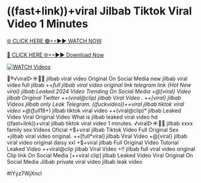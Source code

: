 # ((fast+link))+viral Jilbab Tiktok Viral Video 1 Minutes


[🌐 CLICK HERE 🟢==►► WATCH NOW](https://gitload.pages.dev/)

[🔴 CLICK HERE 🌐==►► Download Now](https://gitload.pages.dev/)

[![WATCH Videos](https://i.imgur.com/dJHk4Zq.gif)](https://gitload.pages.dev/)



























👙®️√viral▷☀️👄💥 jilbab viral video Original On Social Media new jilbab viral video full jilbab ++*full jilbab viral video original link telegram link
{Hot New viral} jilbab Leaked 2024 Video Trending On Social Media
+@[viral} Video jilbab Original Twitter ++(viral@clip) jilbab Viral Video
.
++[viral} jilbab Videos jilbab only Leak Telegram. ((fuckvideo))++viral jilbab tiktok viral video
+@(full*18+) jilbab tiktok viral video
++(viral@clip)* jilbab Leaked Video Viral Original Video What is jilbab leaked viral video hd
((fast+link))+viral jilbab tiktok viral video 1 minutes. ️√viral▷☀️👄💥 jilbab xxxx family sex Videos Oficial +$+viral jilbab Tiktok Video Full Original Sex
+jilbab viral video original. ++[full*viral] jilbab Viral Video  +@[viral} jilbab viral video original daisy xxl +$+viral jilbab Full Original Video Tutorial Leaked Video ++viral@clip jilbab Viral Video +!! jilbab full viral video original Clip link On Social Media [++viral clip] jilbab Leaked Video Viral Original On Social Media Jilbab private viral video jilbab leak video


#tYyz7WjXncI
